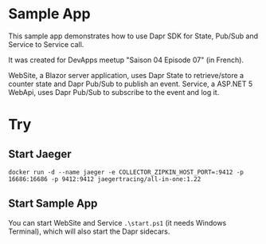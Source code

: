 # Sample App

This sample app demonstrates how to use Dapr SDK for State, Pub/Sub and Service to Service call.

It was created for DevApps meetup "Saison 04 Episode 07" (in French).

WebSite, a Blazor server application, uses Dapr State to retrieve/store a counter state and Dapr Pub/Sub to publish an event.
Service, a ASP.NET 5 WebApi, uses Dapr Pub/Sub to subscribe to the event and log it.

# Try

## Start Jaeger

    docker run -d --name jaeger -e COLLECTOR_ZIPKIN_HOST_PORT=:9412 -p 16686:16686 -p 9412:9412 jaegertracing/all-in-one:1.22

## Start Sample App

You can start WebSite and Service `.\start.ps1` (it needs Windows Terminal), which will also start the Dapr sidecars.
